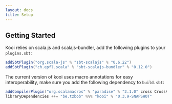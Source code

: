 ```yaml
---
layout: docs
title: Setup
---
```


## Getting Started

Kooi relies on scala.js and
scalajs-bundler, add the following plugins to your ```plugins.sbt```:

```scala
addSbtPlugin("org.scala-js" % "sbt-scalajs" % "0.6.22")
addSbtPlugin("ch.epfl.scala" % "sbt-scalajs-bundler" % "0.12.0")
```

The current version of kooi uses macro annotations for easy interoperability,
make sure you add the following dependency to ```build.sbt```:

```scala
addCompilerPlugin("org.scalamacros" % "paradise" % "2.1.0" cross CrossVersion.full)
libraryDependencies ++= "be.tzbob" %%% "kooi" % "0.3.9-SNAPSHOT"
```


